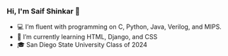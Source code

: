 ### Hi, I'm Saif Shinkar 👋
- 💻 I’m fluent with programming on C, Python, Java, Verilog, and MIPS.
- 🌱 I’m currently learning HTML, Django, and CSS
- 🎓 San Diego State University Class of 2024

<!--
**Shinkarr/Shinkarr** is a ✨ _special_ ✨ repository because its `README.md` (this file) appears on your GitHub profile.

Here are some ideas to get you started:

- 🔭 I’m currently working on ...
- 🌱 I’m currently learning ...
- 👯 I’m looking to collaborate on ...
- 🤔 I’m looking for help with ...
- 💬 Ask me about ...
- 📫 How to reach me: ...
- 😄 Pronouns: ...
- ⚡ Fun fact: ...
-->
